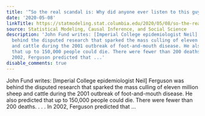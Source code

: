 ```yaml
---
title: '“So the real scandal is: Why did anyone ever listen to this guy?”'
date: '2020-05-08'
linkTitle: https://statmodeling.stat.columbia.edu/2020/05/08/so-the-real-scandal-is-why-did-anyone-ever-listen-to-this-guy/
source: Statistical Modeling, Causal Inference, and Social Science
description: 'John Fund writes: [Imperial College epidemiologist Neil] Ferguson was
  behind the disputed research that sparked the mass culling of eleven million sheep
  and cattle during the 2001 outbreak of foot-and-mouth disease. He also predicted
  that up to 150,000 people could die. There were fewer than 200 deaths. . . . In
  2002, Ferguson predicted that ...'
disable_comments: true
---
```

John Fund writes: [Imperial College epidemiologist Neil] Ferguson was behind the disputed research that sparked the mass culling of eleven million sheep and cattle during the 2001 outbreak of foot-and-mouth disease. He also predicted that up to 150,000 people could die. There were fewer than 200 deaths. . . . In 2002, Ferguson predicted that ...